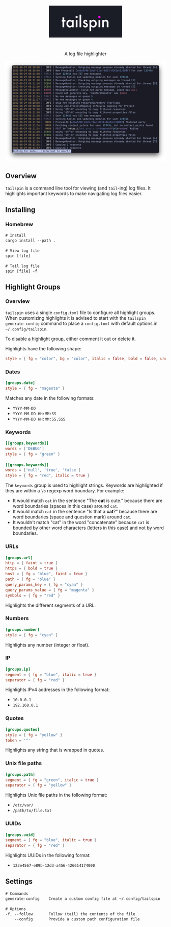 <p align="center">
  <img src="assets/tailspin.png" width="230"/>
</p>

#                         

<p align="center">
A log file highlighter
</p>

<p align="center">
  <img src="assets/example.png" width="700"/>
</p>

## Overview

`tailspin` is a command line tool for viewing (and `tail`-ing) log files. It highlights important keywords to make
navigating log files easier.

## Installing

### Homebrew

```console
# Install
cargo install --path . 

# View log file
spin [file]

# Tail log file
spin [file] -f
```

## Highlight Groups

### Overview

`tailspin` uses a single `config.toml` file to configure all highlight groups. When customizing highlights it is advised
to start with the `tailspin generate-config` command to place a `config.toml` with default options
in `~/.config/tailspin`.

To disable a highlight group, either comment it out or delete it.

Highlights have the following shape:

```toml
style = { fg = "color", bg = "color", italic = false, bold = false, underline = false }
```

### Dates

```toml
[groups.date]
style = { fg = "magenta" }
```

Matches any date in the following formats:

- `YYYY-MM-DD`
- `YYYY-MM-DD HH:MM:SS`
- `YYYY-MM-DD HH:MM:SS,SSS`

### Keywords

```toml
[[groups.keywords]]
words = ['DEBUG']
style = { fg = "green" }

[[groups.keywords]]
words = ['null', 'true', 'false']
style = { fg = "red", italic = true }
```

The `keywords` group is used to highlight strings. Keywords are highlighted if they are within a `\b` regexp word
boundary. For example:

- It would match `cat` in the sentence "The **cat** is cute." because there are word boundaries
  (spaces in this case) around `cat`.
- It would match `cat` in the sentence "Is that a **cat**?" because there are word boundaries
  (space and question mark) around `cat`.
- It wouldn't match "cat" in the word "concatenate" because `cat` is bounded by other word
  characters (letters in this case) and not by word boundaries.

### URLs

```toml
[groups.url]
http = { faint = true }
https = { bold = true }
host = { fg = "blue", faint = true }
path = { fg = "blue" }
query_params_key = { fg = "cyan" }
query_params_value = { fg = "magenta" }
symbols = { fg = "red" }
```

Highlights the different segments of a URL.

### Numbers

```toml
[groups.number]
style = { fg = "cyan" }
```

Highlights any number (integer or float).

### IP

```toml
[groups.ip]
segment = { fg = "blue", italic = true }
separator = { fg = "red" }
```

Highlights IPv4 addresses in the following format:

- `10.0.0.1`
- `192.168.0.1`

### Quotes

```toml
[groups.quotes]
style = { fg = "yellow" }
token = '"'
```

Highlights any string that is wrapped in quotes.

### Unix file paths

```toml
[groups.path]
segment = { fg = "green", italic = true }
separator = { fg = "yellow" }
```

Highlights Unix file paths in the following format:

- `/etc/var/`
- `/path/to/file.txt`

### UUIDs

```toml
[groups.uuid]
segment = { fg = "blue", italic = true }
separator = { fg = "red" }
```

Highlights UUIDs in the following format:

- `123e4567-e89b-12d3-a456-426614174000`

## Settings

```console
# Commands
generate-config    Create a custom config file at ~/.config/tailspin

# Options
-f, --follow       Follow (tail) the contents of the file
    --config       Provide a custom path configuration file
```



